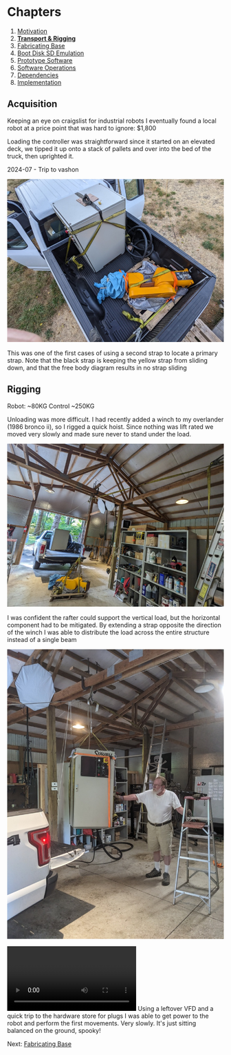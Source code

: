 # Chapters

1. [Motivation](./00-context.md)
2. **[Transport & Rigging](./01-commissioning.md)**
3. [Fabricating Base](./02-fabricating-base.md)
4. [Boot Disk SD Emulation](./03-stabilizing.md)
5. [Prototype Software](./04-prototype-requirements.md)
6. [Software Operations](./05-operating-system.md)
7. [Dependencies](./06-framework-and-dependencies.md)
8. [Implementation](./07-implementation.md)

## Acquisition

Keeping an eye on craigslist for industrial robots I eventually found a local robot at a price point that was hard to ignore: $1,800

Loading the controller was straightforward since it started on an elevated deck, we tipped it up onto a stack of pallets and over into the bed of the truck, then uprighted it.

2024-07 - Trip to vashon

![robot and control strapped to a truck](01-commissioning/truck-strapping.jpg)

This was one of the first cases of using a second strap to locate a primary strap. Note that the black strap is keeping the yellow strap from sliding down, and that the free body diagram results in no strap sliding

## Rigging

Robot: ~80KG
Control ~250KG

Unloading was more difficult. I had recently added a winch to my overlander (1986 bronco ii), so I rigged a quick hoist. Since nothing was lift rated we moved very slowly and made sure never to stand under the load.

![a strap leading from the pulley to another beam](01-commissioning/lateral-force-management.jpg)

I was confident the rafter could support the vertical load, but the horizontal component had to be mitigated. By extending a strap opposite the direction of the winch I was able to distribute the load across the entire structure instead of a single beam

![dad stabilizing the control as it is lifted](01-commissioning/the-lift.jpg)


![the robot slowly moving around](01-commissioning/first-movements.mp4)
Using a leftover VFD and a quick trip to the hardware store for plugs I was able to get power to the robot and perform the first movements. Very slowly. It's just sitting balanced on the ground, spooky!

Next: [Fabricating Base](./02-fabricating-base.md)